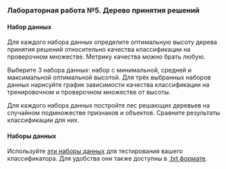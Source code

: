 ### Лабораторная работа №5. Дерево принятия решений

#### Набор данных

Для каждого набора данных определите оптимальную высоту дерева принятия решений относительно качества классификации на проверочном множестве. Метрику качества можно брать любую.

Выберите 3 набора данных: набор с минимальной, средней и максимальной оптимальной высотой. Для трёх выбранных наборов данных нарисуйте график зависимости качества классификации на тренировочном и проверочном множестве от высоты.

Для каждого набора данных постройте лес решающих деревьев на случайном подмножестве признаков и объектов. Сравните результаты классификации для них.

#### Наборы данных

Используйте [эти наборы данных](https://drive.google.com/file/d/1MR5QSxiRhuqlHcapI2Gn-yPhA1zSLJoc/) для тестирования вашего классификатора. Для удобства они также доступны в [.txt формате](https://drive.google.com/file/d/1jMBKYkQ_2pR-JpDgqCg8ShHK2DxNeeZk/).